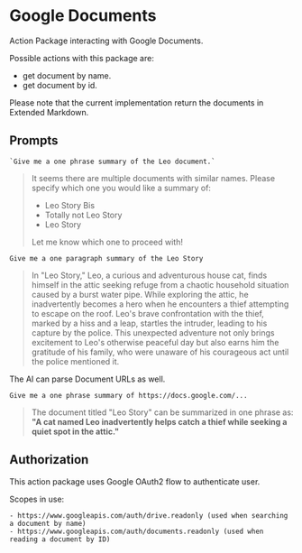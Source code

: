 # Google Documents

Action Package interacting with Google Documents.

Possible actions with this package are:

- get document by name. 
- get document by id.

Please note that the current implementation return the documents in Extended Markdown.

## Prompts

``` 
`Give me a one phrase summary of the Leo document.` 
```

> It seems there are multiple documents with similar names. Please specify which one you would like a summary of:
>
> * Leo Story Bis
> * Totally not Leo Story
> * Leo Story
> 
> Let me know which one to proceed with!

``` 
Give me a one paragraph summary of the Leo Story  
```

> In "Leo Story," Leo, a curious and adventurous house cat, finds himself in the attic seeking refuge from a chaotic household situation caused by a burst water pipe. While exploring the attic, he inadvertently becomes a hero when he encounters a thief attempting to escape on the roof. Leo's brave confrontation with the thief, marked by a hiss and a leap, startles the intruder, leading to his capture by the police. This unexpected adventure not only brings excitement to Leo's otherwise peaceful day but also earns him the gratitude of his family, who were unaware of his courageous act until the police mentioned it.


The AI can parse Document URLs as well.
``` 
Give me a one phrase summary of https://docs.google.com/... 
```

> The document titled "Leo Story" can be summarized in one phrase as:  
> **"A cat named Leo inadvertently helps catch a thief while seeking a quiet spot in the attic."**


## Authorization

This action package uses Google OAuth2 flow to authenticate user.

Scopes in use:

    - https://www.googleapis.com/auth/drive.readonly (used when searching a document by name)
    - https://www.googleapis.com/auth/documents.readonly (used when reading a document by ID)